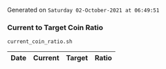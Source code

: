 Generated on `Saturday 02-October-2021 at 06:49:51`

### Current to Target Coin Ratio
`current_coin_ratio.sh`

Date|Current|Target|Ratio
---|---|---|---
